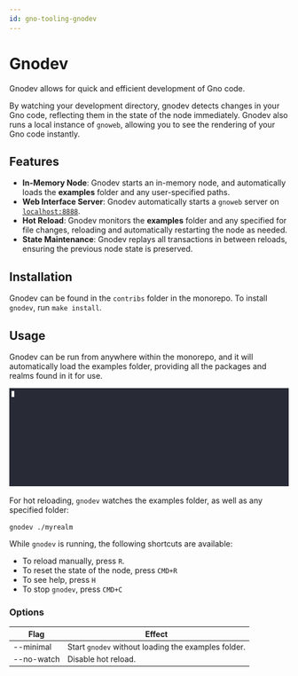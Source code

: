 ```yaml
---
id: gno-tooling-gnodev
---
```


# Gnodev

Gnodev allows for quick and efficient development of Gno code.

By watching your development directory, gnodev detects changes in your Gno
code, reflecting them in the state of the node immediately. Gnodev also runs a
local instance of `gnoweb`, allowing you to see the rendering of your Gno code instantly. 

## Features
- **In-Memory Node**: Gnodev starts an in-memory node, and automatically loads
the **examples** folder and any user-specified paths.
- **Web Interface Server**: Gnodev automatically starts a `gnoweb` server on
[`localhost:8888`](https://localhost:8888).
- **Hot Reload**: Gnodev monitors the **examples** folder and any specified for file changes,
reloading and automatically restarting the node as needed.
- **State Maintenance**: Gnodev replays all transactions in between reloads,
ensuring the previous node state is preserved.

## Installation
Gnodev can be found in the `contribs` folder in the monorepo.
To install `gnodev`, run `make install`.

## Usage
Gnodev can be run from anywhere within the monorepo, and it will automatically load the examples
folder, providing all the packages and realms found in it for use.

![gnodev_usage](../../assets/gno-tooling/gnodev/gnodev.gif)

For hot reloading, `gnodev` watches the examples folder, as well as any specified folder:
```
gnodev ./myrealm
```

While `gnodev` is running, the following shortcuts are available:
- To reload manually, press `R`.
- To reset the state of the node, press `CMD+R`
- To see help, press `H`
- To stop `gnodev`, press `CMD+C`

### Options

| Flag       | Effect                                              |
|------------|-----------------------------------------------------|
| --minimal  | Start `gnodev` without loading the examples folder. |
| --no-watch | Disable hot reload.                                  |